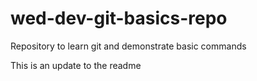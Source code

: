 # wed-dev-git-basics-repo
Repository to learn git and demonstrate basic commands 

This is an update to the readme
